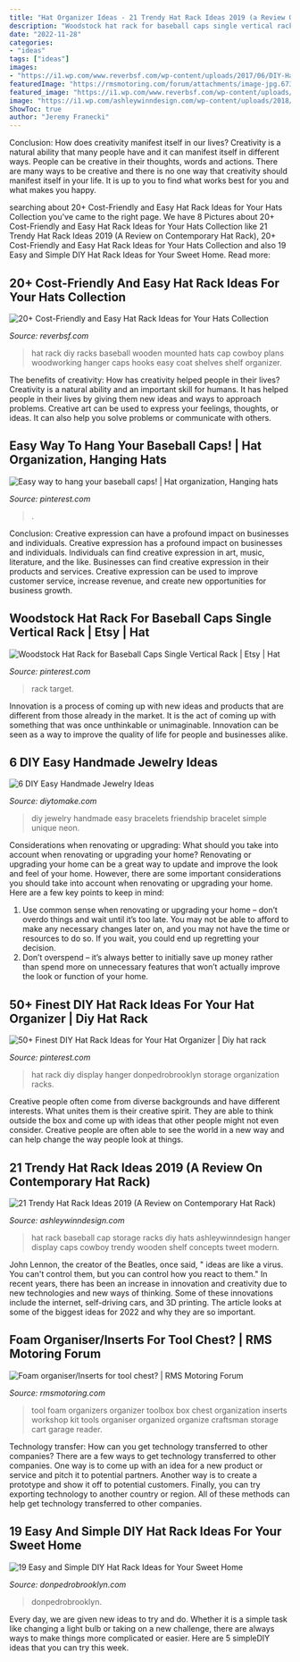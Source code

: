 ```yaml
---
title: "Hat Organizer Ideas - 21 Trendy Hat Rack Ideas 2019 (a Review On Contemporary Hat Rack)"
description: "Woodstock hat rack for baseball caps single vertical rack"
date: "2022-11-28"
categories:
- "ideas"
tags: ["ideas"]
images:
- "https://i1.wp.com/www.reverbsf.com/wp-content/uploads/2017/06/DIY-Hat-Rack-Ideas.jpg?resize=700%2C933"
featuredImage: "https://rmsmotoring.com/forum/attachments/image-jpg.67378/"
featured_image: "https://i1.wp.com/www.reverbsf.com/wp-content/uploads/2017/06/DIY-Hat-Rack-Ideas.jpg?resize=700%2C933"
image: "https://i1.wp.com/ashleywinndesign.com/wp-content/uploads/2018/09/3d82d9b6e7c6a516e2df1c883a77637c.jpg?resize=825%2C1100"
ShowToc: true
author: "Jeremy Franecki"
---
```



Conclusion: How does creativity manifest itself in our lives?
Creativity is a natural ability that many people have and it can manifest itself in different ways. People can be creative in their thoughts, words and actions. There are many ways to be creative and there is no one way that creativity should manifest itself in your life. It is up to you to find what works best for you and what makes you happy.

	

		
searching about 20+ Cost-Friendly and Easy Hat Rack Ideas for Your Hats Collection you've came to the right page. We have 8 Pictures about 20+ Cost-Friendly and Easy Hat Rack Ideas for Your Hats Collection like 21 Trendy Hat Rack Ideas 2019 (A Review on Contemporary Hat Rack), 20+ Cost-Friendly and Easy Hat Rack Ideas for Your Hats Collection and also 19 Easy and Simple DIY Hat Rack Ideas for Your Sweet Home. Read more:
		
    
## 20+ Cost-Friendly And Easy Hat Rack Ideas For Your Hats Collection

<img loading=lazy src="https://i1.wp.com/www.reverbsf.com/wp-content/uploads/2017/06/DIY-Hat-Rack-Ideas.jpg?resize=700%2C933" onerror="this.onerror=null;this.src='https://tse2.mm.bing.net/th?id=OIP.nBtFkAudFo1sSZAAL98G5QHaJ3&amp;pid=15.1';" alt="20+ Cost-Friendly and Easy Hat Rack Ideas for Your Hats Collection">

_Source: reverbsf.com_

>hat rack diy racks baseball wooden mounted hats cap cowboy plans woodworking hanger caps hooks easy coat shelves shelf organizer. 

	

The benefits of creativity: How has creativity helped people in their lives?
Creativity is a natural ability and an important skill for humans. It has helped people in their lives by giving them new ideas and ways to approach problems. Creative art can be used to express your feelings, thoughts, or ideas. It can also help you solve problems or communicate with others.

    
## Easy Way To Hang Your Baseball Caps! | Hat Organization, Hanging Hats

<img loading=lazy src="https://i.pinimg.com/originals/7a/95/54/7a9554d30bdabe69064b878185dadbff.jpg" onerror="this.onerror=null;this.src='https://tse4.mm.bing.net/th?id=OIP.EjGb0cAdBuv475-oI0yisQHaJ4&amp;pid=15.1';" alt="Easy way to hang your baseball caps! | Hat organization, Hanging hats">

_Source: pinterest.com_

>. 

	

Conclusion: Creative expression can have a profound impact on businesses and individuals.
Creative expression has a profound impact on businesses and individuals. Individuals can find creative expression in art, music, literature, and the like. Businesses can find creative expression in their products and services. Creative expression can be used to improve customer service, increase revenue, and create new opportunities for business growth.

    
## Woodstock Hat Rack For Baseball Caps Single Vertical Rack | Etsy | Hat

<img loading=lazy src="https://i.pinimg.com/736x/66/f9/22/66f92241a6a26bc8201c9f120f11f009.jpg" onerror="this.onerror=null;this.src='https://tse1.mm.bing.net/th?id=OIP.1upbE2g7xWTcPfv0lJdslQHaJ3&amp;pid=15.1';" alt="Woodstock Hat Rack for Baseball Caps Single Vertical Rack | Etsy | Hat">

_Source: pinterest.com_

>rack target. 

	

Innovation is a process of coming up with new ideas and products that are different from those already in the market. It is the act of coming up with something that was once unthinkable or unimaginable. Innovation can be seen as a way to improve the quality of life for people and businesses alike.

    
## 6 DIY Easy Handmade Jewelry Ideas

<img loading=lazy src="https://www.diytomake.com/wp-content/uploads/2015/08/diy-neon-friendship-bracelets.jpg" onerror="this.onerror=null;this.src='https://tse2.mm.bing.net/th?id=OIP.qz2kI_1Gz6Mxn9b2JDL4BQHaHa&amp;pid=15.1';" alt="6 DIY Easy Handmade Jewelry Ideas">

_Source: diytomake.com_

>diy jewelry handmade easy bracelets friendship bracelet simple unique neon. 

	

Considerations when renovating or upgrading: What should you take into account when renovating or upgrading your home?
Renovating or upgrading your home can be a great way to update and improve the look and feel of your home. However, there are some important considerations you should take into account when renovating or upgrading your home. Here are a few key points to keep in mind: 
1. Use common sense when renovating or upgrading your home – don’t overdo things and wait until it’s too late. You may not be able to afford to make any necessary changes later on, and you may not have the time or resources to do so. If you wait, you could end up regretting your decision. 
2. Don’t overspend – it’s always better to initially save up money rather than spend more on unnecessary features that won’t actually improve the look or function of your home.

    
## 50+ Finest DIY Hat Rack Ideas For Your Hat Organizer | Diy Hat Rack

<img loading=lazy src="https://i.pinimg.com/originals/25/05/4c/25054cfc85063b60dcc24597f39baf0d.jpg" onerror="this.onerror=null;this.src='https://tse2.mm.bing.net/th?id=OIP.a00gyqIgrhMGT2c0N8ycrQHaLH&amp;pid=15.1';" alt="50+ Finest DIY Hat Rack Ideas for Your Hat Organizer | Diy hat rack">

_Source: pinterest.com_

>hat rack diy display hanger donpedrobrooklyn storage organization racks. 

	

Creative people often come from diverse backgrounds and have different interests. What unites them is their creative spirit. They are able to think outside the box and come up with ideas that other people might not even consider. Creative people are often able to see the world in a new way and can help change the way people look at things.

    
## 21 Trendy Hat Rack Ideas 2019 (A Review On Contemporary Hat Rack)

<img loading=lazy src="https://i1.wp.com/ashleywinndesign.com/wp-content/uploads/2018/09/3d82d9b6e7c6a516e2df1c883a77637c.jpg?resize=825%2C1100" onerror="this.onerror=null;this.src='https://tse2.mm.bing.net/th?id=OIP.z91ZxI7RTFu6Y5FYsvKF5AHaJ4&amp;pid=15.1';" alt="21 Trendy Hat Rack Ideas 2019 (A Review on Contemporary Hat Rack)">

_Source: ashleywinndesign.com_

>hat rack baseball cap storage racks diy hats ashleywinndesign hanger display caps cowboy trendy wooden shelf concepts tweet modern. 

	

John Lennon, the creator of the Beatles, once said, " ideas are like a virus. You can't control them, but you can control how you react to them." In recent years, there has been an increase in innovation and creativity due to new technologies and new ways of thinking. Some of these innovations include the internet, self-driving cars, and 3D printing. The article looks at some of the biggest ideas for 2022 and why they are so important.

    
## Foam Organiser/Inserts For Tool Chest? | RMS Motoring Forum

<img loading=lazy src="https://rmsmotoring.com/forum/attachments/image-jpg.67378/" onerror="this.onerror=null;this.src='https://tse3.mm.bing.net/th?id=OIP.lAwIKT2CpsRQo533PvHN3wAAAA&amp;pid=15.1';" alt="Foam organiser/Inserts for tool chest? | RMS Motoring Forum">

_Source: rmsmotoring.com_

>tool foam organizers organizer toolbox box chest organization inserts workshop kit tools organiser organized organize craftsman storage cart garage reader. 

	

Technology transfer: How can you get technology transferred to other companies?
There are a few ways to get technology transferred to other companies. One way is to come up with an idea for a new product or service and pitch it to potential partners. Another way is to create a prototype and show it off to potential customers. Finally, you can try exporting technology to another country or region. All of these methods can help get technology transferred to other companies.

    
## 19 Easy And Simple DIY Hat Rack Ideas For Your Sweet Home

<img loading=lazy src="http://donpedrobrooklyn.com/wp-content/uploads/2017/08/DIY-hat-rack-and-storage-ideas-7135234babfd62ce6352b7143f90201c.jpg" onerror="this.onerror=null;this.src='https://tse3.mm.bing.net/th?id=OIP.ceU9zlLMXO8oxjMgNB8LDAHaLH&amp;pid=15.1';" alt="19 Easy and Simple DIY Hat Rack Ideas for Your Sweet Home">

_Source: donpedrobrooklyn.com_

>donpedrobrooklyn. 

	

Every day, we are given new ideas to try and do. Whether it is a simple task like changing a light bulb or taking on a new challenge, there are always ways to make things more complicated or easier. Here are 5 simpleDIY ideas that you can try this week.

